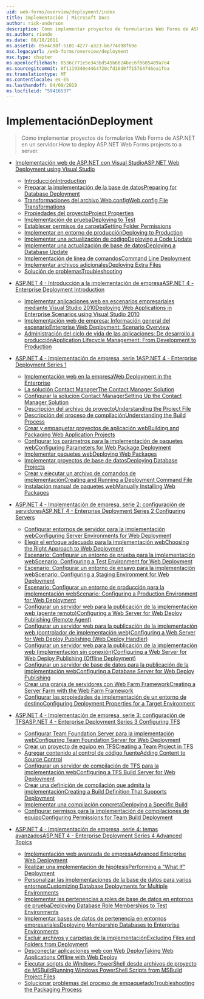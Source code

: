 ```yaml
---
uid: web-forms/overview/deployment/index
title: Implementación | Microsoft Docs
author: rick-anderson
description: Cómo implementar proyectos de formularios Web Forms de ASP.NET en un servidor.
ms.author: riande
ms.date: 08/18/2011
ms.assetid: 05e4c88f-5101-4277-a323-b6774d98f69e
msc.legacyurl: /web-forms/overview/deployment
msc.type: chapter
ms.openlocfilehash: 8536c771e5e343bd545b6824bec6f8b85489a7d4
ms.sourcegitcommit: 0f1119340e4464720cfd16d0ff15764746ea1fea
ms.translationtype: MT
ms.contentlocale: es-ES
ms.lasthandoff: 04/09/2019
ms.locfileid: "59416537"
---
```

# <a name="deployment"></a><span data-ttu-id="38eac-103">Implementación</span><span class="sxs-lookup"><span data-stu-id="38eac-103">Deployment</span></span>

> <span data-ttu-id="38eac-104">Cómo implementar proyectos de formularios Web Forms de ASP.NET en un servidor.</span><span class="sxs-lookup"><span data-stu-id="38eac-104">How to deploy ASP.NET Web Forms projects to a server.</span></span>


- [<span data-ttu-id="38eac-105">Implementación web de ASP.NET con Visual Studio</span><span class="sxs-lookup"><span data-stu-id="38eac-105">ASP.NET Web Deployment using Visual Studio</span></span>](visual-studio-web-deployment/index.md)

    - [<span data-ttu-id="38eac-106">Introducción</span><span class="sxs-lookup"><span data-stu-id="38eac-106">Introduction</span></span>](visual-studio-web-deployment/introduction.md)
    - [<span data-ttu-id="38eac-107">Preparar la implementación de la base de datos</span><span class="sxs-lookup"><span data-stu-id="38eac-107">Preparing for Database Deployment</span></span>](visual-studio-web-deployment/preparing-databases.md)
    - [<span data-ttu-id="38eac-108">Transformaciones del archivo Web.config</span><span class="sxs-lookup"><span data-stu-id="38eac-108">Web.config File Transformations</span></span>](visual-studio-web-deployment/web-config-transformations.md)
    - [<span data-ttu-id="38eac-109">Propiedades del proyecto</span><span class="sxs-lookup"><span data-stu-id="38eac-109">Project Properties</span></span>](visual-studio-web-deployment/project-properties.md)
    - [<span data-ttu-id="38eac-110">Implementación de prueba</span><span class="sxs-lookup"><span data-stu-id="38eac-110">Deploying to Test</span></span>](visual-studio-web-deployment/deploying-to-iis.md)
    - [<span data-ttu-id="38eac-111">Establecer permisos de carpeta</span><span class="sxs-lookup"><span data-stu-id="38eac-111">Setting Folder Permissions</span></span>](visual-studio-web-deployment/setting-folder-permissions.md)
    - [<span data-ttu-id="38eac-112">Implementar en entorno de producción</span><span class="sxs-lookup"><span data-stu-id="38eac-112">Deploying to Production</span></span>](visual-studio-web-deployment/deploying-to-production.md)
    - [<span data-ttu-id="38eac-113">Implementar una actualización de código</span><span class="sxs-lookup"><span data-stu-id="38eac-113">Deploying a Code Update</span></span>](visual-studio-web-deployment/deploying-a-code-update.md)
    - [<span data-ttu-id="38eac-114">Implementar una actualización de base de datos</span><span class="sxs-lookup"><span data-stu-id="38eac-114">Deploying a Database Update</span></span>](visual-studio-web-deployment/deploying-a-database-update.md)
    - [<span data-ttu-id="38eac-115">Implementación de línea de comandos</span><span class="sxs-lookup"><span data-stu-id="38eac-115">Command Line Deployment</span></span>](visual-studio-web-deployment/command-line-deployment.md)
    - [<span data-ttu-id="38eac-116">Implementar archivos adicionales</span><span class="sxs-lookup"><span data-stu-id="38eac-116">Deploying Extra Files</span></span>](visual-studio-web-deployment/deploying-extra-files.md)
    - [<span data-ttu-id="38eac-117">Solución de problemas</span><span class="sxs-lookup"><span data-stu-id="38eac-117">Troubleshooting</span></span>](visual-studio-web-deployment/troubleshooting.md)
- [<span data-ttu-id="38eac-118">ASP.NET 4 - Introducción a la implementación de empresa</span><span class="sxs-lookup"><span data-stu-id="38eac-118">ASP.NET 4 - Enterprise Deployment Introduction</span></span>](deploying-web-applications-in-enterprise-scenarios/index.md)

    - [<span data-ttu-id="38eac-119">Implementar aplicaciones web en escenarios empresariales mediante Visual Studio 2010</span><span class="sxs-lookup"><span data-stu-id="38eac-119">Deploying Web Applications in Enterprise Scenarios using Visual Studio 2010</span></span>](deploying-web-applications-in-enterprise-scenarios/deploying-web-applications-in-enterprise-scenarios.md)
    - [<span data-ttu-id="38eac-120">Implementación web de empresa: Información general del escenario</span><span class="sxs-lookup"><span data-stu-id="38eac-120">Enterprise Web Deployment: Scenario Overview</span></span>](deploying-web-applications-in-enterprise-scenarios/enterprise-web-deployment-scenario-overview.md)
    - [<span data-ttu-id="38eac-121">Administración del ciclo de vida de las aplicaciones: De desarrollo a producción</span><span class="sxs-lookup"><span data-stu-id="38eac-121">Application Lifecycle Management: From Development to Production</span></span>](deploying-web-applications-in-enterprise-scenarios/application-lifecycle-management-from-development-to-production.md)
- [<span data-ttu-id="38eac-122">ASP.NET 4 - Implementación de empresa, serie 1</span><span class="sxs-lookup"><span data-stu-id="38eac-122">ASP.NET 4 - Enterprise Deployment Series 1</span></span>](web-deployment-in-the-enterprise/index.md)

    - [<span data-ttu-id="38eac-123">Implementación web en la empresa</span><span class="sxs-lookup"><span data-stu-id="38eac-123">Web Deployment in the Enterprise</span></span>](web-deployment-in-the-enterprise/web-deployment-in-the-enterprise.md)
    - [<span data-ttu-id="38eac-124">La solución Contact Manager</span><span class="sxs-lookup"><span data-stu-id="38eac-124">The Contact Manager Solution</span></span>](web-deployment-in-the-enterprise/the-contact-manager-solution.md)
    - [<span data-ttu-id="38eac-125">Configurar la solución Contact Manager</span><span class="sxs-lookup"><span data-stu-id="38eac-125">Setting Up the Contact Manager Solution</span></span>](web-deployment-in-the-enterprise/setting-up-the-contact-manager-solution.md)
    - [<span data-ttu-id="38eac-126">Descripción del archivo de proyecto</span><span class="sxs-lookup"><span data-stu-id="38eac-126">Understanding the Project File</span></span>](web-deployment-in-the-enterprise/understanding-the-project-file.md)
    - [<span data-ttu-id="38eac-127">Descripción del proceso de compilación</span><span class="sxs-lookup"><span data-stu-id="38eac-127">Understanding the Build Process</span></span>](web-deployment-in-the-enterprise/understanding-the-build-process.md)
    - [<span data-ttu-id="38eac-128">Crear y empaquetar proyectos de aplicación web</span><span class="sxs-lookup"><span data-stu-id="38eac-128">Building and Packaging Web Application Projects</span></span>](web-deployment-in-the-enterprise/building-and-packaging-web-application-projects.md)
    - [<span data-ttu-id="38eac-129">Configurar los parámetros para la implementación de paquetes web</span><span class="sxs-lookup"><span data-stu-id="38eac-129">Configuring Parameters for Web Package Deployment</span></span>](web-deployment-in-the-enterprise/configuring-parameters-for-web-package-deployment.md)
    - [<span data-ttu-id="38eac-130">Implementar paquetes web</span><span class="sxs-lookup"><span data-stu-id="38eac-130">Deploying Web Packages</span></span>](web-deployment-in-the-enterprise/deploying-web-packages.md)
    - [<span data-ttu-id="38eac-131">Implementar proyectos de base de datos</span><span class="sxs-lookup"><span data-stu-id="38eac-131">Deploying Database Projects</span></span>](web-deployment-in-the-enterprise/deploying-database-projects.md)
    - [<span data-ttu-id="38eac-132">Crear y ejecutar un archivo de comandos de implementación</span><span class="sxs-lookup"><span data-stu-id="38eac-132">Creating and Running a Deployment Command File</span></span>](web-deployment-in-the-enterprise/creating-and-running-a-deployment-command-file.md)
    - [<span data-ttu-id="38eac-133">Instalación manual de paquetes web</span><span class="sxs-lookup"><span data-stu-id="38eac-133">Manually Installing Web Packages</span></span>](web-deployment-in-the-enterprise/manually-installing-web-packages.md)
- [<span data-ttu-id="38eac-134">ASP.NET 4 - Implementación de empresa, serie 2: configuración de servidores</span><span class="sxs-lookup"><span data-stu-id="38eac-134">ASP.NET 4 - Enterprise Deployment Series 2 Configuring Servers</span></span>](configuring-server-environments-for-web-deployment/index.md)

    - [<span data-ttu-id="38eac-135">Configurar entornos de servidor para la implementación web</span><span class="sxs-lookup"><span data-stu-id="38eac-135">Configuring Server Environments for Web Deployment</span></span>](configuring-server-environments-for-web-deployment/configuring-server-environments-for-web-deployment.md)
    - [<span data-ttu-id="38eac-136">Elegir el enfoque adecuado para la implementación web</span><span class="sxs-lookup"><span data-stu-id="38eac-136">Choosing the Right Approach to Web Deployment</span></span>](configuring-server-environments-for-web-deployment/choosing-the-right-approach-to-web-deployment.md)
    - [<span data-ttu-id="38eac-137">Escenario: Configurar un entorno de prueba para la implementación web</span><span class="sxs-lookup"><span data-stu-id="38eac-137">Scenario: Configuring a Test Environment for Web Deployment</span></span>](configuring-server-environments-for-web-deployment/scenario-configuring-a-test-environment-for-web-deployment.md)
    - [<span data-ttu-id="38eac-138">Escenario: Configurar un entorno de ensayo para la implementación web</span><span class="sxs-lookup"><span data-stu-id="38eac-138">Scenario: Configuring a Staging Environment for Web Deployment</span></span>](configuring-server-environments-for-web-deployment/scenario-configuring-a-staging-environment-for-web-deployment.md)
    - [<span data-ttu-id="38eac-139">Escenario: Configurar un entorno de producción para la implementación web</span><span class="sxs-lookup"><span data-stu-id="38eac-139">Scenario: Configuring a Production Environment for Web Deployment</span></span>](configuring-server-environments-for-web-deployment/scenario-configuring-a-production-environment-for-web-deployment.md)
    - [<span data-ttu-id="38eac-140">Configurar un servidor web para la publicación de la implementación web (agente remoto)</span><span class="sxs-lookup"><span data-stu-id="38eac-140">Configuring a Web Server for Web Deploy Publishing (Remote Agent)</span></span>](configuring-server-environments-for-web-deployment/configuring-a-web-server-for-web-deploy-publishing-remote-agent.md)
    - [<span data-ttu-id="38eac-141">Configurar un servidor web para la publicación de la implementación web (controlador de implementación web)</span><span class="sxs-lookup"><span data-stu-id="38eac-141">Configuring a Web Server for Web Deploy Publishing (Web Deploy Handler)</span></span>](configuring-server-environments-for-web-deployment/configuring-a-web-server-for-web-deploy-publishing-web-deploy-handler.md)
    - [<span data-ttu-id="38eac-142">Configurar un servidor web para la publicación de la implementación web (implementación sin conexión)</span><span class="sxs-lookup"><span data-stu-id="38eac-142">Configuring a Web Server for Web Deploy Publishing (Offline Deployment)</span></span>](configuring-server-environments-for-web-deployment/configuring-a-web-server-for-web-deploy-publishing-offline-deployment.md)
    - [<span data-ttu-id="38eac-143">Configurar un servidor de base de datos para la publicación de la implementación web</span><span class="sxs-lookup"><span data-stu-id="38eac-143">Configuring a Database Server for Web Deploy Publishing</span></span>](configuring-server-environments-for-web-deployment/configuring-a-database-server-for-web-deploy-publishing.md)
    - [<span data-ttu-id="38eac-144">Crear una granja de servidores con Web Farm Framework</span><span class="sxs-lookup"><span data-stu-id="38eac-144">Creating a Server Farm with the Web Farm Framework</span></span>](configuring-server-environments-for-web-deployment/creating-a-server-farm-with-the-web-farm-framework.md)
    - [<span data-ttu-id="38eac-145">Configurar las propiedades de implementación de un entorno de destino</span><span class="sxs-lookup"><span data-stu-id="38eac-145">Configuring Deployment Properties for a Target Environment</span></span>](configuring-server-environments-for-web-deployment/configuring-deployment-properties-for-a-target-environment.md)
- [<span data-ttu-id="38eac-146">ASP.NET 4 - Implementación de empresa, serie 3: configuración de TFS</span><span class="sxs-lookup"><span data-stu-id="38eac-146">ASP.NET 4 - Enterprise Deployment Series 3 Configuring TFS</span></span>](configuring-team-foundation-server-for-web-deployment/index.md)

    - [<span data-ttu-id="38eac-147">Configurar Team Foundation Server para la implementación web</span><span class="sxs-lookup"><span data-stu-id="38eac-147">Configuring Team Foundation Server for Web Deployment</span></span>](configuring-team-foundation-server-for-web-deployment/configuring-team-foundation-server-for-web-deployment.md)
    - [<span data-ttu-id="38eac-148">Crear un proyecto de equipo en TFS</span><span class="sxs-lookup"><span data-stu-id="38eac-148">Creating a Team Project in TFS</span></span>](configuring-team-foundation-server-for-web-deployment/creating-a-team-project-in-tfs.md)
    - [<span data-ttu-id="38eac-149">Agregar contenido al control de código fuente</span><span class="sxs-lookup"><span data-stu-id="38eac-149">Adding Content to Source Control</span></span>](configuring-team-foundation-server-for-web-deployment/adding-content-to-source-control.md)
    - [<span data-ttu-id="38eac-150">Configurar un servidor de compilación de TFS para la implementación web</span><span class="sxs-lookup"><span data-stu-id="38eac-150">Configuring a TFS Build Server for Web Deployment</span></span>](configuring-team-foundation-server-for-web-deployment/configuring-a-tfs-build-server-for-web-deployment.md)
    - [<span data-ttu-id="38eac-151">Crear una definición de compilación que admita la implementación</span><span class="sxs-lookup"><span data-stu-id="38eac-151">Creating a Build Definition That Supports Deployment</span></span>](configuring-team-foundation-server-for-web-deployment/creating-a-build-definition-that-supports-deployment.md)
    - [<span data-ttu-id="38eac-152">Implementar una compilación concreta</span><span class="sxs-lookup"><span data-stu-id="38eac-152">Deploying a Specific Build</span></span>](configuring-team-foundation-server-for-web-deployment/deploying-a-specific-build.md)
    - [<span data-ttu-id="38eac-153">Configurar permisos para la implementación de compilaciones de equipo</span><span class="sxs-lookup"><span data-stu-id="38eac-153">Configuring Permissions for Team Build Deployment</span></span>](configuring-team-foundation-server-for-web-deployment/configuring-permissions-for-team-build-deployment.md)
- [<span data-ttu-id="38eac-154">ASP.NET 4 - Implementación de empresa, serie 4: temas avanzados</span><span class="sxs-lookup"><span data-stu-id="38eac-154">ASP.NET 4 - Enterprise Deployment Series 4 Advanced Topics</span></span>](advanced-enterprise-web-deployment/index.md)

    - [<span data-ttu-id="38eac-155">Implementación web avanzada de empresa</span><span class="sxs-lookup"><span data-stu-id="38eac-155">Advanced Enterprise Web Deployment</span></span>](advanced-enterprise-web-deployment/advanced-enterprise-web-deployment.md)
    - [<span data-ttu-id="38eac-156">Realizar una implementación de hipótesis</span><span class="sxs-lookup"><span data-stu-id="38eac-156">Performing a "What If" Deployment</span></span>](advanced-enterprise-web-deployment/performing-a-what-if-deployment.md)
    - [<span data-ttu-id="38eac-157">Personalizar las implementaciones de la base de datos para varios entornos</span><span class="sxs-lookup"><span data-stu-id="38eac-157">Customizing Database Deployments for Multiple Environments</span></span>](advanced-enterprise-web-deployment/customizing-database-deployments-for-multiple-environments.md)
    - [<span data-ttu-id="38eac-158">Implementar las pertenencias a roles de base de datos en entornos de prueba</span><span class="sxs-lookup"><span data-stu-id="38eac-158">Deploying Database Role Memberships to Test Environments</span></span>](advanced-enterprise-web-deployment/deploying-database-role-memberships-to-test-environments.md)
    - [<span data-ttu-id="38eac-159">Implementar bases de datos de pertenencia en entornos empresariales</span><span class="sxs-lookup"><span data-stu-id="38eac-159">Deploying Membership Databases to Enterprise Environments</span></span>](advanced-enterprise-web-deployment/deploying-membership-databases-to-enterprise-environments.md)
    - [<span data-ttu-id="38eac-160">Excluir archivos y carpetas de la implementación</span><span class="sxs-lookup"><span data-stu-id="38eac-160">Excluding Files and Folders from Deployment</span></span>](advanced-enterprise-web-deployment/excluding-files-and-folders-from-deployment.md)
    - [<span data-ttu-id="38eac-161">Desconectar aplicaciones web con Web Deploy</span><span class="sxs-lookup"><span data-stu-id="38eac-161">Taking Web Applications Offline with Web Deploy</span></span>](advanced-enterprise-web-deployment/taking-web-applications-offline-with-web-deploy.md)
    - [<span data-ttu-id="38eac-162">Ejecutar scripts de Windows PowerShell desde archivos de proyecto de MSBuild</span><span class="sxs-lookup"><span data-stu-id="38eac-162">Running Windows PowerShell Scripts from MSBuild Project Files</span></span>](advanced-enterprise-web-deployment/running-windows-powershell-scripts-from-msbuild-project-files.md)
    - [<span data-ttu-id="38eac-163">Solucionar problemas del proceso de empaquetado</span><span class="sxs-lookup"><span data-stu-id="38eac-163">Troubleshooting the Packaging Process</span></span>](advanced-enterprise-web-deployment/troubleshooting-the-packaging-process.md)
